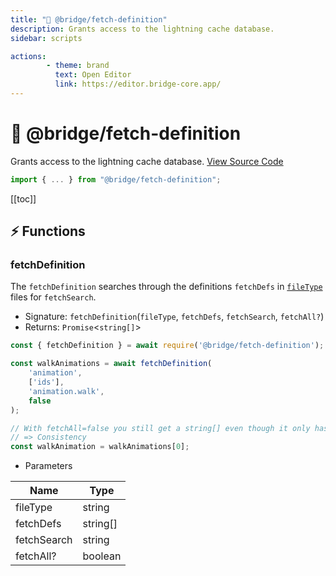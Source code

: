```yaml
---
title: "🔗 @bridge/fetch-definition"
description: Grants access to the lightning cache database.
sidebar: scripts

actions:
        - theme: brand
          text: Open Editor
          link: https://editor.bridge-core.app/
---
```


# 🔗 @bridge/fetch-definition

Grants access to the lightning cache database.
[View Source Code](https://github.com/bridge-core/editor/blob/main/src/components/Extensions/Scripts/Modules/fetchDefinition.ts)

```js
import { ... } from "@bridge/fetch-definition";
```

[[toc]]

## ⚡ Functions

### fetchDefinition
The `fetchDefinition` searches through the definitions `fetchDefs` in [`fileType`](/extensions/misc/file-types.html) files for `fetchSearch`.

- Signature: `fetchDefinition`(`fileType`, `fetchDefs`, `fetchSearch`, `fetchAll?`)
- Returns: `Promise`<`string[]`>

```js
const { fetchDefinition } = await require('@bridge/fetch-definition');

const walkAnimations = await fetchDefinition(
	'animation',
	['ids'],
	'animation.walk',
	false
);

// With fetchAll=false you still get a string[] even though it only has one entry
// => Consistency
const walkAnimation = walkAnimations[0];
```

- Parameters

|Name       |Type    |
|-----------|--------|
|fileType   |string  |
|fetchDefs  |string[]|
|fetchSearch|string  |
|fetchAll?  |boolean |